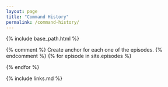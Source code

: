 ```yaml
---
layout: page
title: "Command History"
permalink: /command-history/
---
```


{% include base_path.html %}

<script>
  window.onload = function() {
    var lesson_episodes = [
    {% for episode in site.episodes %}
    "{{ episode.url }}"{% unless forloop.last %},{% endunless %}
    {% endfor %}
    ];

    var xmlHttp = [];  /* Required since we are going to query every episode.*/
    for (i=0; i < lesson_episodes.length; i++) {
      xmlHttp[i] = new XMLHttpRequest();
      xmlHttp[i].episode = lesson_episodes[i];  /* To enable use this later.*/
      xmlHttp[i].onreadystatechange = function() {

        if (this.readyState == 4 && this.status == 200) {
          var parser = new DOMParser();
          var htmlDoc = parser.parseFromString(this.responseText,"text/html");
          var htmlDocArticle = htmlDoc.getElementsByTagName("article")[0];

          var article_here = document.getElementById(this.episode);

          var cblocks = htmlDocArticle. querySelectorAll('div.highlighter-rouge');
      //     window.alert(cblocks.length)

          if (cblocks.length > 0) {
            // var htext = htmlDocArticle.getElementsByTagName("div")[0].innerHTML;

            var htext = htmlDocArticle.getElementsByTagName("h1")[0].innerHTML;

            var htitle = document.createElement('h2');
            htitle.innerHTML = htext;
            article_here.appendChild(htitle);
            var cblock_num = 0;
            for (let cblock of cblocks) {
              cblock_num++;

              //var title = document.createElement('p');
              //title.innerHTML = "<strong>Figure " + cblock_num + ".</strong> "
              //                + cblock.alt;
            var bnum = document.createElement('p');
            bnum.innerHTML = cblock_num;
               
                  
              //article_here.appendChild(bnum);
              article_here.appendChild(cblock);
               
              if (cblock_num < cblocks.code_block) {
                var hr = document.createElement('hr');
                article_here.appendChild(hr);
              }
            }
          }
        }
      }
      episode_url = "{{ relative_root_path }}" + lesson_episodes[i];
      xmlHttp[i].open("GET", episode_url);
      xmlHttp[i].send(null);
    }
  }
</script>
{% comment %}
Create anchor for each one of the episodes.
{% endcomment %}
{% for episode in site.episodes %}
<article id="{{ episode.url }}" class="figures"></article>
{% endfor %}

{% include links.md %}